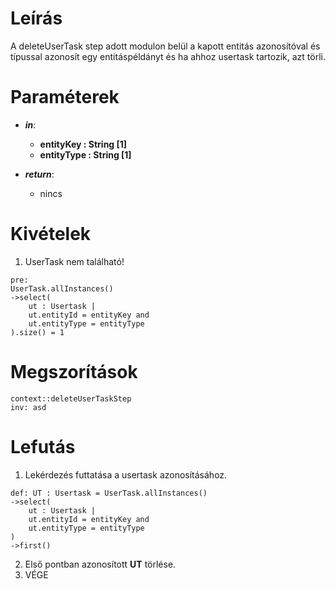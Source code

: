 # Leírás
A deleteUserTask step adott modulon belül a kapott entitás azonosítóval és típussal azonosít egy entitáspéldányt és ha 
ahhoz usertask tartozik, azt törli.

# Paraméterek

- ***in***:
  - **entityKey : String [1]**
  - **entityType : String [1]**

- ***return***:
  - nincs

# Kivételek
1. UserTask nem található!
```
pre: 
UserTask.allInstances()
->select(
    ut : Usertask |
    ut.entityId = entityKey and
    ut.entityType = entityType
).size() = 1
```

# Megszorítások
```
context::deleteUserTaskStep
inv: asd
```

# Lefutás
1. Lekérdezés futtatása a usertask azonosításához.
```
def: UT : Usertask = UserTask.allInstances()
->select(
    ut : Usertask |
    ut.entityId = entityKey and
    ut.entityType = entityType
)
->first()
```
2. Első pontban azonosított **UT** törlése.
3. VÉGE
